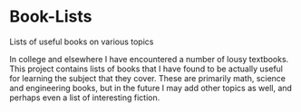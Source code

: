 # Book-Lists
Lists of useful books on various topics

In college and elsewhere I have encountered a number of lousy textbooks.  This project contains lists of books that
I have found to be actually useful for learning the subject that they cover.  These are primarily math, science and
engineering books, but in the future I may add other topics as well, and perhaps even a list of interesting fiction.
